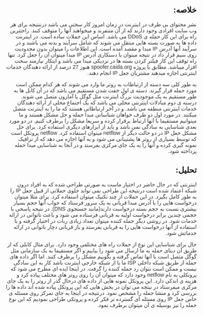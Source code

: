 <link href="https://cdn.rawgit.com/rastikerdar/samim-font/v[X.Y.Z]/dist/font-face.css" rel="stylesheet" type="text/css" />
<style type="text/css">
@font-face {
    font-family: "custom";
    src: url(http://s3.picofile.com/d/7629645799/616453c2-49eb-4af3-aca9-42a23fa3ee3d/B_Nazanin.ttf) format("truetype");
}
p { 
    font-family: "custom", sans-serif;
    color: #303030;
}
</style>
<h2 dir="rtl">خلاصه:</h2>
<p dir="rtl">
نشر محتوای بی طرف در اینترنت در زمان امروز کار سختی می باشد درننتیجه برای هر وب سایت افرادی وجود دارند که از آن متنفرند و میخواهند آنها را متوقف کنند. راحتترین راه برای این کار حمله ی DDoS می باشد. اساس این حملات ساده است. در اینترنت داده ها به صورت بسته هایی منتقل می شوند که شامل سرآیند و بدنه می باشند و در سرآیند آنها آدرس IP مبدا و مقصد آمده است. این اطلاعات را میتوان بدون محدودیت روی سیم قرار داد در نتیجه میتوان با دستکاری آدرس IP مبدا میتوان آن را جعل کرد. تنها راه توقف این کار فیلتر کردن بسته ها در نزدیکی مبدا می باشد و اینکار نیازمند سخت افزار میباشد. مطابق با پروژه spoofer.caida.org هنوز 27 درصد از ارائه دهندگان خدمات اینترنتی اجازه میدهند مشتریان جعل IP انجام دهند.
</p>
<p dir="rtl">
به طور کلی سه دسته از ارتباطات به روتر ما وارد می شوند که هر کدام ممکن است مورد حمله قرار گیرند. دسته ی اول جفت شدن مستقیم می باشد که در آن کابل ها به طور مستقیم به یک موجودیت بزرگ اینترنت مثل گوگل یا آمازون متصل می شوند. درسته ی دوم مبادلات اینترنتی محلی می باشد که یک اجتماع محلی از ارائه دهندگان خدمات اینترنتی منطقه می باشد. و در آخر ارتباطاتی هستند که ما را به اینترنت متصل میکنند. در مورد اول دو طرف خواهان شناساتی مبدا حمله و حل مشکل هستند و ما میتوانیم مستقیما با آنها ارتباط برقرار کرده و سریعا مشکل را برطرف کنیم. در دو مورد بعدی شناسایی به سادگی نمی باشد و باید از ابزارهای دیگری استفاده کرد. برای حل مشکل جعل IP در دو حالت دیگر از netflow میتوان استفاده کرد. netflow پروتکل است که توسط بسیاری از روتر ها پشتیبانی می شود و به آنها اجازه می دهد که از ترافیک نمونه گیری کرده و آنها را به یک جای مرکزی بفرستد و در آنجا به شناسایی مبدا حمله پرداخته شود.
</p>
<h2 dir="rtl">تحلیل:</h2>
<p dir="rtl">
اینترنتی که در حال حاضر در اختیار ماست به صورتی طراحی شده که به افراد درون شبکه اعتماد شده است درنتیجه این طراحی نمی تواند جلوی حملاتی از قبیل جعل IP را به طور کامل بگیرد. در این حملات از چند تکنیک میتوان استفاده کرد. برای مثلا میتوان درخواست هایی را با آدرس مبدا قربانی به یک سرور فرستاد که جواب آنها حجم بسیار بیشتری نسبت به حجم بسته درخواست دارند(مانند جستجوی DNS). در نتیجه پاسخی با حجمی چندین برابر درخواست اولیه به قربانی فرستاده می شود و باعث ناتوانی در ارائه خدمات شود. در روشی دیگر حمله کننده میتوان تعداد زیادی ربات در اختیار گرفته و با استفاده از آنها درخواست هایی را به قربانی بفرستد و باز قربانی دچار ناتوانی در ارائه خدماتش شود.
</p>
<p dir="rtl">
حال برای شناسایی این نوع از حملات راه های مختلفی وجود دارد. برای مثال کابلی که از طریق آن دیتای حمله به ما ارسال می شود را بیابیم و اگر مستقیما به یک سازمانی مثل گوگل متصل است با آنها تماس گرفته و بگوییم مشکل را برطرف کنند. اما اگر داده های حمله از طریق شبکه داخلی ISP ما یا از شبکه خارجی اینترنت باشد کار به این سادگی نیست و ممکن است نتوان رد حمله کننده را گرفت. در اینجا ایده ای مطرح می شود که پروتکلی به نام netflow وجود دارد که میتوان آن را روی روتر های مختلف پیاده کرد و هزینه ی اندکی دارد. این پروتکل نمونه هایی از داده های درحال گذر از روتر را به یک جای مرکزی میفرستاد در نیتجه می توان در بخش هایی که این پروتکل پیاده شده اند داده ها را بررسی کرد و منشا حمله را مشخص نمود. درنتیجه در اینجا به جای تمرکز روی مسئله ی خاص جعل IP روی مسئله ای گسترده تر فکر کرده و پروتکی طراحی نمودیم که این نوع حمله را نیز بوسیله ی آن میتوان برطرف نمود.
</p>
